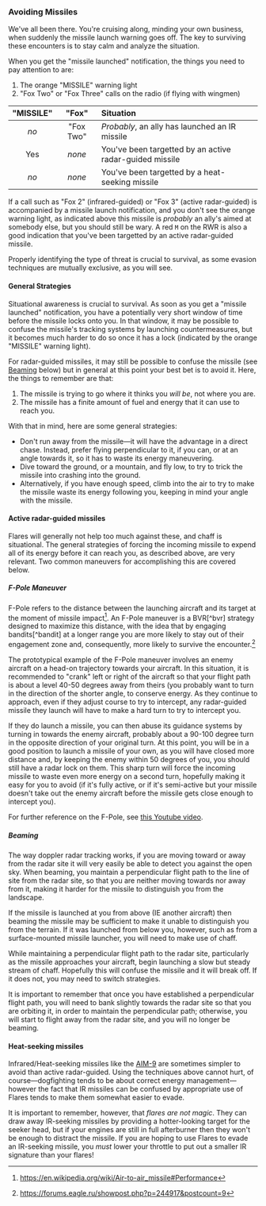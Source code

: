 ### Avoiding Missiles

We've all been there. You're cruising along, minding your own business, when
suddenly the missile launch warning goes off. The key to surviving these
encounters is to stay calm and analyze the situation.

When you get the "missile launched" notification, the things you need to pay
attention to are:

1. The orange "MISSILE" warning light
1. "Fox Two" or "Fox Three" calls on the radio (if flying with wingmen)

"MISSILE" | "Fox" | Situation
:-:|:-:|:-
*no* | "Fox Two" | *Probably*, an ally has launched an IR missile
Yes  | *none* | You've been targetted by an active radar-guided missile
*no* | *none* | You've been targetted by a heat-seeking missile

If a call such as "Fox 2" (infrared-guided) or "Fox 3" (active radar-guided)
is accompanied by a missile launch notification, and you don't see the orange
warning light, as indicated above this missile is *probably* an ally's aimed
at somebody else, but you should still be wary. A red `M` on the RWR is also a
good indication that you've been targetted by an active radar-guided missile.

Properly identifying the type of threat is crucial to survival, as some
evasion techniques are mutually exclusive, as you will see.

#### General Strategies

Situational awareness is crucial to survival. As soon as you get a "missile
launched" notification, you have a potentially very short window of time
before the missile locks onto you. In that window, it may be possible to
confuse the missile's tracking systems by launching countermeasures, but
it becomes much harder to do so once it has a lock (indicated by the orange
"MISSILE" warning light).

For radar-guided missiles, it may still be possible to confuse the missile
(see [Beaming](#beaming) below) but in general at this point your best bet
is to avoid it. Here, the things to remember are that:

1. The missile is trying to go where it thinks you *will be*, not where you
   are.
1. The missile has a finite amount of fuel and energy that it can use to reach
   you.

With that in mind, here are some general strategies:

- Don't run away from the missile—it will have the advantage in a direct
  chase. Instead, prefer flying perpendicular to it, if you can, or at
  an angle towards it, so it has to waste its energy maneuvering.
- Dive toward the ground, or a mountain, and fly low, to try to trick the
  missile into crashing into the ground.
- Alternatively, if you have enough speed, climb into the air to try to
  make the missile waste its energy following you, keeping in mind your
  angle with the missile.

#### Active radar-guided missiles

Flares will generally not help too much against these, and chaff is
situational. The general strategies of forcing the incoming missile to expend
all of its energy before it can reach you, as described above, are very
relevant. Two common maneuvers for accomplishing this are covered below.

##### F-Pole Maneuver

F-Pole refers to the distance between the launching aircraft and its target at
the moment of missile impact[^fpole]. An F-Pole maneuver is a BVR[^bvr]
strategy designed to maximize this distance, with the idea that by engaging
bandits[^bandit] at a longer range you are more likely to stay out of their
engagement zone and, consequently, more likely to survive the
encounter.[^fpole2]

[^fpole]: https://en.wikipedia.org/wiki/Air-to-air_missile#Performance
[^fpole2]: https://forums.eagle.ru/showpost.php?p=244917&postcount=9

The prototypical example of the F-Pole maneuver involves an enemy aircraft on
a head-on trajectory towards your aircraft. In this situation, it is
recommended to "crank" left or right of the aircraft so that your flight path
is about a level 40-50 degrees away from theirs (you probably want to turn in
the direction of the shorter angle, to conserve energy. As they continue to
approach, even if they adjust course to try to intercept, any radar-guided
missile they launch will have to make a hard turn to try to intercept you.

If they do launch a missile, you can then abuse its guidance systems by
turning in towards the enemy aircraft, probably about a 90-100 degree turn in
the opposite direction of your original turn. At this point, you will be in a
good position to launch a missile of your own, as you will have closed more
distance and, by keeping the enemy within 50 degrees of you, you should still
have a radar lock on them. This sharp turn will force the incoming missile
to waste even more energy on a second turn, hopefully making it easy for you
to avoid (if it's fully active, or if it's semi-active but your missile doesn't
take out the enemy aircraft before the missile gets close enough to intercept
you).

For further reference on the F-Pole, see [this Youtube video][fpole-video].

[fpole-video]: https://www.youtube.com/watch?v=c-Lx4SFMWdU

##### Beaming

The way doppler radar tracking works, if you are moving toward or away from
the radar site it will very easily be able to detect you against the open sky.
When beaming, you maintain a perpendicular flight path to the line of site
from the radar site, so that you are neither moving towards nor away from it,
making it harder for the missile to distinguish you from the landscape.

If the missile is launched at you from above (IE another aircraft) then
beaming the missile may be sufficient to make it unable to distinguish you
from the terrain. If it was launched from below you, however, such as from a
surface-mounted missile launcher, you will need to make use of chaff.

While maintaining a perpendicular flight path to the radar site, particularly
as the missile approaches your aircraft, begin launching a slow but steady
stream of chaff. Hopefully this will confuse the missile and it will break off.
If it does not, you may need to switch strategies.

It is important to remember that once you have established a perpendicular
flight path, you will need to bank slightly towards the radar site so that you
are orbiting it, in order to maintain the perpendicular path; otherwise, you
will start to flight away from the radar site, and you will no longer be
beaming.


#### Heat-seeking missiles

Infrared/Heat-seeking missiles like the [AIM-9](#aim-9-sidewinder) are
sometimes simpler to avoid than active radar-guided. Using the techniques
above cannot hurt, of course—dogfighting tends to be about correct energy
management—however the fact that IR missiles can be confused by appropriate
use of Flares tends to make them somewhat easier to evade.

It is important to remember, however, that *flares are not magic*. They can
draw away IR-seeking missiles by providing a hotter-looking target for the
seeker head, but if your engines are still in full afterburner then they won't
be enough to distract the missile. If you are hoping to use Flares to evade an
IR-seeking missile, you *must* lower your throttle to put out a smaller IR
signature than your flares!
